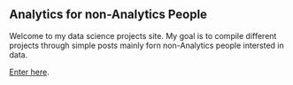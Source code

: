 ## Analytics for non-Analytics People
Welcome to my data science projects site. My goal is to compile different projects through simple posts mainly forn non-Analytics people intersted in data.

[Enter here](https://carordo.github.io/blog).
